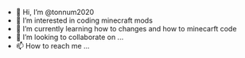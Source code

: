 - 👋 Hi, I’m @tonnum2020
- 👀 I’m interested in coding minecraft mods
- 🌱 I’m currently learning how to changes and how to minecarft code
- 💞️ I’m looking to collaborate on ...
- 📫 How to reach me ...

<!---
tonnum2020/tonnum2020 is a ✨ special ✨ repository because its `README.md` (this file) appears on your GitHub profile.
You can click the Preview link to take a look at your changes.
--->
